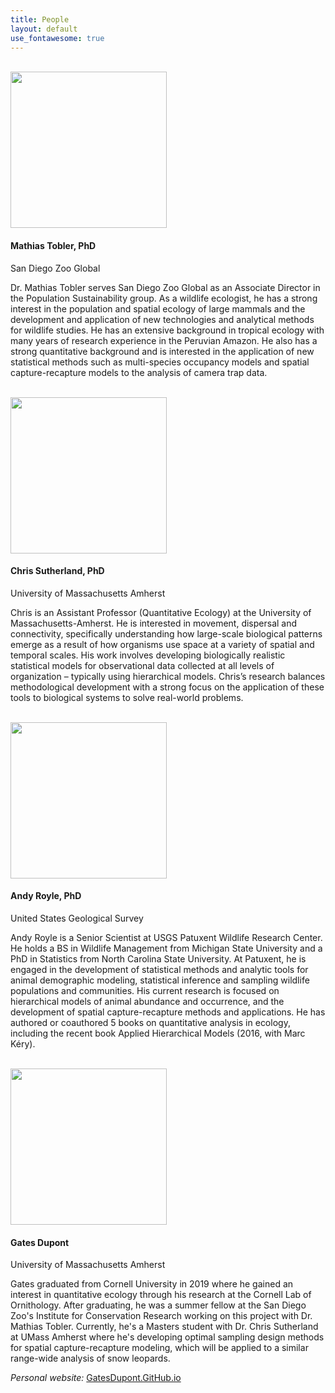 ```yaml
---
title: People
layout: default
use_fontawesome: true
---
```

<br>
<div class="row content-row">
<div class="col-12 col-sm-4 image-wrapper">
    <img src="{{ site.baseurl }}/images/people/MathiasTobler.jpg" width="250">
</div>
<div class="col-12 col-sm-8">
    <h4>Mathias Tobler, PhD</h4>
    <p class="italic">San Diego Zoo Global</p>
    <p>Dr. Mathias Tobler serves San Diego Zoo Global as an Associate Director in the Population Sustainability group. As a wildlife ecologist, he has a strong interest in the population and spatial ecology of large mammals and the development and application of new technologies and analytical methods for wildlife studies. He has an extensive background in tropical ecology with many years of research experience in the Peruvian Amazon. He also has a strong quantitative background and is interested in the application of new statistical methods such as multi-species occupancy models and spatial capture-recapture models to the analysis of camera trap data.</p>
</div>
</div>

<br>
<div class="row content-row">
<div class="col-12 col-sm-4 image-wrapper">
    <img src="{{ site.baseurl }}/images/people/ChrisSutherland.png" width="250">
</div>
<div class="col-12 col-sm-8">
    <h4>Chris Sutherland, PhD</h4>
    <p class="italic">University of Massachusetts Amherst</p>
    <p>Chris is an Assistant Professor (Quantitative Ecology) at the University of Massachusetts-Amherst. He is interested in movement, dispersal and connectivity, specifically understanding how large-scale biological patterns emerge as a result of how organisms use space at a variety of spatial and temporal scales. His work involves developing biologically realistic statistical models for observational data collected at all levels of organization – typically using hierarchical models. Chris’s research balances methodological development with a strong focus on the application of these tools to biological systems to solve real-world problems. </p>
</div>
</div>

<br>
<div class="row content-row">
<div class="col-12 col-sm-4 image-wrapper">
    <img src="{{ site.baseurl }}/images/people/AndyRoyle.jpg" width="250">
</div>
<div class="col-12 col-sm-8">
    <h4>Andy Royle, PhD</h4>
    <p class="italic">United States Geological Survey</p>
    <p>Andy Royle is a Senior Scientist at USGS Patuxent Wildlife Research Center.  He holds a BS in Wildlife Management from Michigan State University and a PhD in Statistics from North Carolina State University. At Patuxent, he is engaged in the development of statistical methods and analytic tools for animal demographic modeling, statistical inference and sampling wildlife populations and communities. His current research is focused on hierarchical models of animal abundance and occurrence, and the development of spatial capture-recapture methods and applications. He has authored or coauthored 5 books on quantitative analysis in ecology, including the recent book Applied Hierarchical Models (2016, with Marc Kéry).</p>
</div>
</div>

<br>
<div class="row content-row">
<div class="col-12 col-sm-4 image-wrapper">
    <img src="{{ site.baseurl }}/images/people/GatesDupont.jpg" width="250">
</div>
<div class="col-12 col-sm-8">
    <h4>Gates Dupont</h4>
    <p class="italic">University of Massachusetts Amherst</p>
    <p>Gates graduated from Cornell University in 2019 where he gained an interest in quantitative ecology through his research at the Cornell Lab of Ornithology. After graduating, he was a summer fellow at the San Diego Zoo's Institute for Conservation Research working on this project with Dr. Mathias Tobler. Currently, he's a Masters student with Dr. Chris Sutherland at UMass Amherst where he's developing optimal sampling design methods for spatial capture-recapture modeling, which will be applied to a similar range-wide analysis of snow leopards.</p>
    <p>
        <i>Personal website:</i> <a href = "http://gatesdupont.github.io">GatesDupont.GitHub.io</a>
    </p>
</div>
</div>
